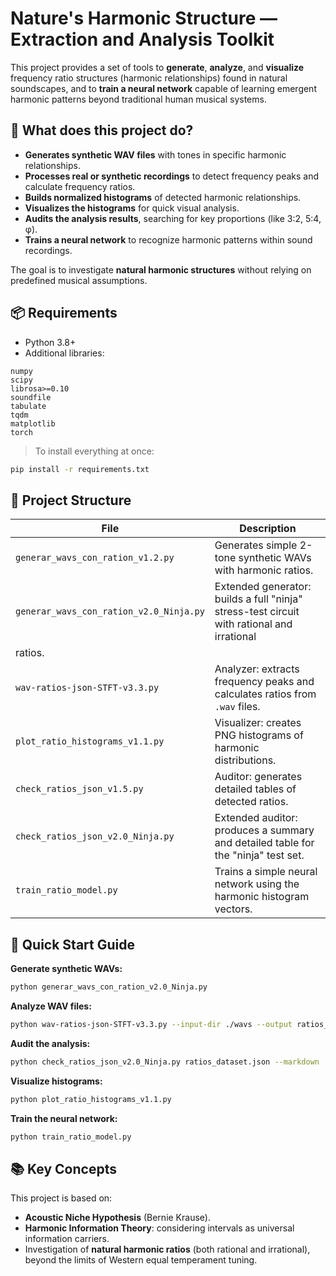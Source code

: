 # Nature's Harmonic Structure — Extraction and Analysis Toolkit

This project provides a set of tools to **generate**, **analyze**, and **visualize** frequency ratio structures (harmonic 
relationships) found in natural soundscapes, and to **train a neural network** capable of learning emergent harmonic patterns beyond 
traditional human musical systems.

## 🧩 What does this project do?

- **Generates synthetic WAV files** with tones in specific harmonic relationships.
- **Processes real or synthetic recordings** to detect frequency peaks and calculate frequency ratios.
- **Builds normalized histograms** of detected harmonic relationships.
- **Visualizes the histograms** for quick visual analysis.
- **Audits the analysis results**, searching for key proportions (like 3:2, 5:4, φ).
- **Trains a neural network** to recognize harmonic patterns within sound recordings.

The goal is to investigate **natural harmonic structures** without relying on predefined musical assumptions.

## 📦 Requirements

- Python 3.8+
- Additional libraries:

```
numpy
scipy
librosa>=0.10
soundfile
tabulate
tqdm
matplotlib
torch
```

> To install everything at once:
```bash
pip install -r requirements.txt
```

## 📁 Project Structure

| File                                   | Description                                                                 |
|----------------------------------------|-----------------------------------------------------------------------------|
| `generar_wavs_con_ration_v1.2.py`      | Generates simple 2-tone synthetic WAVs with harmonic ratios.               |
| `generar_wavs_con_ration_v2.0_Ninja.py`| Extended generator: builds a full "ninja" stress-test circuit with rational and irrational 
ratios. |
| `wav-ratios-json-STFT-v3.3.py`         | Analyzer: extracts frequency peaks and calculates ratios from `.wav` files.|
| `plot_ratio_histograms_v1.1.py`        | Visualizer: creates PNG histograms of harmonic distributions.              |
| `check_ratios_json_v1.5.py`            | Auditor: generates detailed tables of detected ratios.                     |
| `check_ratios_json_v2.0_Ninja.py`      | Extended auditor: produces a summary and detailed table for the "ninja" test set. |
| `train_ratio_model.py`                 | Trains a simple neural network using the harmonic histogram vectors.       |

## 🚀 Quick Start Guide

**Generate synthetic WAVs:**
```bash
python generar_wavs_con_ration_v2.0_Ninja.py
```

**Analyze WAV files:**
```bash
python wav-ratios-json-STFT-v3.3.py --input-dir ./wavs --output ratios_dataset.json
```

**Audit the analysis:**
```bash
python check_ratios_json_v2.0_Ninja.py ratios_dataset.json --markdown
```

**Visualize histograms:**
```bash
python plot_ratio_histograms_v1.1.py
```

**Train the neural network:**
```bash
python train_ratio_model.py
```

## 📚 Key Concepts

This project is based on:

- **Acoustic Niche Hypothesis** (Bernie Krause).
- **Harmonic Information Theory**: considering intervals as universal information carriers.
- Investigation of **natural harmonic ratios** (both rational and irrational), beyond the limits of Western equal temperament tuning.

